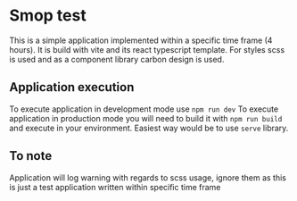 # Smop test

This is a simple application implemented within a specific time frame (4 hours). It is build with vite and its react typescript template. For styles scss is used and as a component library carbon design is used.

## Application execution

To execute application in development mode use `npm run dev`
To execute application in production mode you will need to build it with `npm run build` and execute in your environment. Easiest way would be to use `serve` library.

## To note

Application will log warning with regards to scss usage, ignore them as this is just a test application written within specific time frame